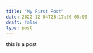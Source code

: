 ```yaml
---
title: "My First Post"
date: 2022-12-04T23:17:50-05:00
draft: false
type: post
---
```


this is a post
